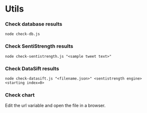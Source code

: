 # Utils

### Check database results
    node check-db.js

### Check SentiStrength results
    node check-sentistrength.js "<sample tweet text>"

### Check DataSift results
    node check-datasift.js "<filename.json>" <sentistrength engine> <starting index=0>

### Check chart
Edit the url variable and open the file in a browser.